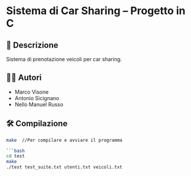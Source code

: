 # Sistema di Car Sharing – Progetto in C

## 📌 Descrizione
Sistema di prenotazione veicoli per car sharing.

## 🧑‍💻 Autori
- Marco Visone
- Antonio Sicignano
- Nello Manuel Russo

## 🛠️ Compilazione

```bash
make  //Per compilare e avviare il programma

```bash
cd test
make
./test test_suite.txt utenti.txt veicoli.txt
